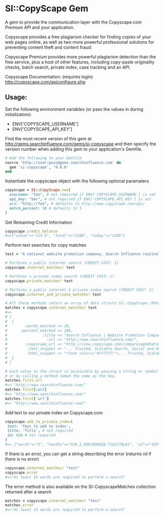 # SI::CopyScape Gem
A gem to provide the communication layer with the Copyscape.com Premium API and your application.

Copyscape provides a free plagiarism checker for finding copies of your web pages online, as well as two more powerful professional solutions for preventing content theft and content fraud:

Copyscape Premium provides more powerful plagiarism detection than the free service, plus a host of other features, including copy-paste originality checks, batch search, private index, case tracking and an API.

Copyscape Documentation: (requires login) http://copyscape.com/apiconfigure.php

## Usage:
Set the following environment variables (or pass the values in during initialization):
- ENV['COPYSCAPE_USERNAME']
- ENV['COPYSCAPE_API_KEY']

Find the most recent version of this gem at http://gems.searchinfluence.com/gems/si-copyscape and then specify the version number when adding this gem to your application's Gemfile.

```ruby
# Add the following to your Gemfile
source 'http://user:pass@gems.searchinfluence.com' do
  gem 'si-copyscape', '0.0.0'
end
```

Instantiate the copyscape object with the following optional paramaters
```ruby
copyscape = SI::CopyScape.new(
  username: "foo", # not required if ENV['COPYSCAPE_USERNAME'] is set
  api_key: "bar", # not required if ENV['COPYSCAPE_API_KEY'] is set
  uri: "http://foo", # defaults to http://www.copyscape.com/api/
  match_percent: 10 # defaults to 5
)
```

Get Remaining Credit Information
```ruby
copyscape.credit_balance
#=>{"value"=>"114.9", "total"=>"2298", "today"=>"2298"}
```

Perform text searches for copy matches
```ruby
text = "A national website promotion company, Search Influence routinely delivers a 10:1 return on investment, or better, for our customers."

# Performs a public internet search (CREDIT COST: 1)
copyscape.internet_matches! text

# Performs a private index search (CREDIT COST: 1)
copyscape.private_matches! text

# Performs a public internet & private index search (CREDIT COST: 2)
copyscape.internet_and_private_matches! text

# All these methods return an array of data structs SI::CopyScape::Match
matches = copyscape.internet_matches! text
#=>
# [
#  {
#        :words_matched => 20,
#      :percent_matched => 100,
#                :title => "Search Influence | Website Promotion Company",
#                  :url => "http://www.searchinfluence.com/",
#        :copyscape_url => "http://view.copyscape.com/compare/wpbdhatumu/1",
#         :text_snippet => "... Trusted, Scalable Search, Social and Online Advertising. A national website promotion company, Search Influence routinely delivers a 10:1 return on investment, or better, for our customers.",
#         :html_snippet => "<font color=\"#777777\">... Trusted, Scalable Search, Social and Online Advertising. </font><font color=\"#000000\">A national website promotion company, Search Influence routinely delivers a 10:1 return on investment, or better, for our customers.</font>"
#  }
# ]

# Each value in the struct is accessible by passing a string or symbol key
# or by calling a method named the same as the key.
matches.first.url
#=> "http://www.searchinfluence.com/"
matches.first[:url]
#=> "http://www.searchinfluence.com/"
matches.first['url']
#=> "http://www.searchinfluence.com/"
```

Add text to our private index on Copyscape.com
```ruby
copyscape.add_to_private_index(
 text: 'Text to add to index',
 title: 'Title', # not required
 id: 420 # not required
)
#=> {"words"=>"5", "handle"=>"SIA_2_E00JOQ0A2W_T1Q2J78LA1", "id"=>"420", "title"=>"Title"}
```

If there is an error, you can get a string describing the error (returns nil if there is no error)
```ruby
copyscape.internet_matches! "test"
copyscape.error
#=>"At least 15 words are required to perform a search"
```

The error method is also available on the SI::CopyscapeMatches collection returned after a search
```ruby
matches = copyscape.internet_matches! "test"
matches.error
#=>"At least 15 words are required to perform a search"
```
